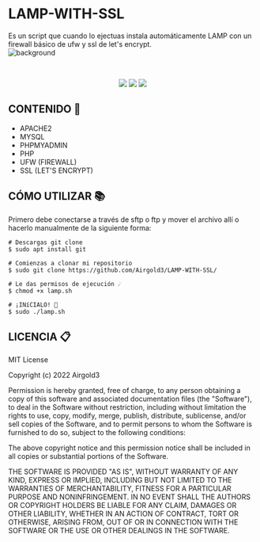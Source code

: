 # LAMP-WITH-SSL
Es un script que cuando lo ejectuas instala automáticamente LAMP con un firewall básico de ufw y ssl de let's encrypt. <br>
![background](https://user-images.githubusercontent.com/62146446/152696670-7ed7ae40-04f7-42a9-9699-06447522e14c.gif)


<br>
<div align="center">
  
<img src="https://img.shields.io/badge/OS-Ubuntu 20.04-orange?style=for-the-badge&logo=linux"> <img src="https://img.shields.io/badge/Autor-airgold3-blue?logo=github&style=for-the-badge"> <img src="https://img.shields.io/badge/Licencia-MIT-brightgreen?style=for-the-badge&logo="> 
</div>

## CONTENIDO 📁
<ul>
    <li><a>APACHE2</a></li>
    <li><a>MYSQL</a></li>
    <li><a>PHPMYADMIN</a></li>
    <li><a>PHP</a></li>
    <li><a>UFW (FIREWALL)</a></li>
    <li><a>SSL (LET'S ENCRYPT)</a></li>
</ul>

## CÓMO UTILIZAR 📚
Primero debe conectarse a través de sftp o ftp y mover el archivo allí o hacerlo manualmente de la siguiente forma:
<br>
```
# Descargas git clone
$ sudo apt install git

# Comienzas a clonar mi repositorio
$ sudo git clone https://github.com/Airgold3/LAMP-WITH-SSL/

# Le das permisos de ejecución ☄️
$ chmod +x lamp.sh

# ¡INíCIALO! 🚀 
$ sudo ./lamp.sh
```

## LICENCIA 📋 
MIT License 

Copyright (c) 2022 Airgold3

Permission is hereby granted, free of charge, to any person obtaining a copy
of this software and associated documentation files (the "Software"), to deal
in the Software without restriction, including without limitation the rights
to use, copy, modify, merge, publish, distribute, sublicense, and/or sell
copies of the Software, and to permit persons to whom the Software is
furnished to do so, subject to the following conditions:

The above copyright notice and this permission notice shall be included in all
copies or substantial portions of the Software.

THE SOFTWARE IS PROVIDED "AS IS", WITHOUT WARRANTY OF ANY KIND, EXPRESS OR
IMPLIED, INCLUDING BUT NOT LIMITED TO THE WARRANTIES OF MERCHANTABILITY,
FITNESS FOR A PARTICULAR PURPOSE AND NONINFRINGEMENT. IN NO EVENT SHALL THE
AUTHORS OR COPYRIGHT HOLDERS BE LIABLE FOR ANY CLAIM, DAMAGES OR OTHER
LIABILITY, WHETHER IN AN ACTION OF CONTRACT, TORT OR OTHERWISE, ARISING FROM,
OUT OF OR IN CONNECTION WITH THE SOFTWARE OR THE USE OR OTHER DEALINGS IN THE
SOFTWARE.
